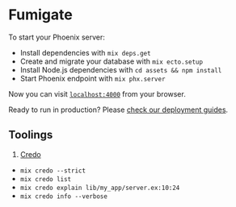# Fumigate

To start your Phoenix server:

  * Install dependencies with `mix deps.get`
  * Create and migrate your database with `mix ecto.setup`
  * Install Node.js dependencies with `cd assets && npm install`
  * Start Phoenix endpoint with `mix phx.server`

Now you can visit [`localhost:4000`](http://localhost:4000) from your browser.

Ready to run in production? Please [check our deployment guides](https://hexdocs.pm/phoenix/deployment.html).

## Toolings

1. [Credo](https://hexdocs.pm/credo/readme.html#content)
  * `mix credo --strict`
  * `mix credo list`
  * `mix credo explain lib/my_app/server.ex:10:24 `
  * `mix credo info --verbose`
